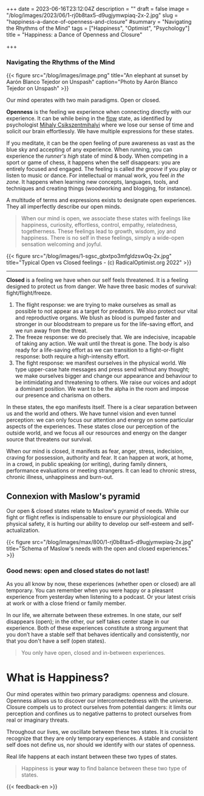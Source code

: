 +++
date = 2023-06-16T23:12:04Z
description = ""
draft = false
image = "/blog/images/2023/06/1-rj0b8tax5-d9ugjymwpiaq-2x-2.jpg"
slug = "happiness-a-dance-of-openness-and-closure"
#summary = "Navigating the Rhythms of the Mind"
tags = ["Happiness", "Optimist", "Psychology"]
title = "Happiness: a Dance of Openness and Closure"

+++


### Navigating the Rhythms of the Mind

{{< figure src="/blog/images/image.png" title="An elephant at sunset by Aarón Blanco Tejedor on Unspash" caption="Photo by Aarón Blanco Tejedor on Unspash" >}}

Our mind operates with two main paradigms. Open or closed.

**Openness** is the feeling we experience when connecting directly with our experience. It can be while being in the [flow](https://en.wikipedia.org/wiki/Flow_%28psychology%29) state, as identified by psychologist [Mihaly Csikszentmihalyi](https://en.wikipedia.org/wiki/Mihaly_Csikszentmihalyi) where we lose our sense of time and solicit our brain effortlessly. We have multiple expressions for these states.

If you meditate, it can be the open feeling of pure awareness as vast as the blue sky and accepting of any experience. When running, you can experience the _runner's high_ state of mind & body. When competing in a sport or game of chess, it happens when the self disappears: you are entirely focused and engaged. The feeling is called _the groove_ if you play or listen to music or dance. For intellectual or manual work, you feel _in the zone_. It happens when learning new concepts, languages, tools, and techniques and creating things (woodworking and blogging, for instance).

A multitude of terms and expressions exists to designate open experiences. They all imperfectly describe our open minds.

> When our mind is open, we associate these states with feelings like happiness, curiosity, effortless, control, empathy, relatedness, togetherness. These feelings lead to growth, wisdom, joy and happiness. There is no self in these feelings, simply a wide-open sensation welcoming and joyful.

{{< figure src="/blog/images/1-sgsc_gbxtpo3mfgldzsw0q-2x.jpg" title="Typical Open vs Closed feelings - (c) RadicalOptimist.org 2022" >}}

---

**Closed** is a feeling we have when our self feels threatened. It is a feeling designed to protect us from danger. We have three basic modes of survival: fight/flight/freeze.

1. The flight response:  we are trying to make ourselves as small as possible to not appear as a target for predators. We also protect our vital and reproductive organs. We blush as blood is pumped faster and stronger in our bloodstream to prepare us for the life-saving effort, and we run away from the threat.
2. The freeze response: we do precisely that. We are indecisive, incapable of taking any action. We wait until the threat is gone. The body is also ready for a life-saving effort as we can transition to a fight-or-flight response: both require a high-intensity effort.
3. The fight response: we manifest ourselves in the physical world. We type upper-case hate messages and press send without any thought; we make ourselves bigger and change our appearance and behaviour to be intimidating and threatening to others. We raise our voices and adopt a dominant position. We want to be the alpha in the room and impose our presence and charisma on others.

In these states, the ego manifests itself. There is a clear separation between us and the world and others. We have tunnel vision and even tunnel perception: we can only focus our attention and energy on some particular aspects of the experiences. These states close our perception of the outside world, and we focus all our resources and energy on the danger source that threatens our survival.

When our mind is closed, it manifests as fear, anger, stress, indecision, craving for possession, authority and fear. It can happen at work, at home, in a crowd, in public speaking (or writing), during family dinners, performance evaluations or meeting strangers. It can lead to chronic stress, chronic illness, unhappiness and burn-out.

## Connexion with Maslow's pyramid

Our open & closed states relate to Maslow's pyramid of needs. While our fight or flight reflex is indispensable to ensure our physiological and physical safety, it is hurting our ability to develop our self-esteem and self-actualization.

{{< figure src="/blog/images/max/800/1-rj0b8tax5-d9ugjymwpiaq-2x.jpg" title="Schema of Maslow's needs with the open and closed experiences." >}}

### Good news: open and closed states do not last!

As you all know by now, these experiences (whether open or closed) are all temporary. You can remember when you were happy or a pleasant experience from yesterday when listening to a podcast. Or your latest crisis at work or with a close friend or family member.

In our life, we alternate between these extremes. In one state, our self disappears (open); in the other, our self takes center stage in our experience. Both of these experiences constitute a strong argument that you don’t have a stable self that behaves identically and consistently, nor that you don't have a self (open states).

> You only have open, closed and in-between experiences.

# What is Happiness?

Our mind operates within two primary paradigms: openness and closure. Openness allows us to discover our interconnectedness with the universe. Closure compels us to protect ourselves from potential dangers: it limits our perception and confines us to negative patterns to protect ourselves from real or imaginary threats.

Throughout our lives, we oscillate between these two states. It is crucial to recognize that they are only temporary experiences. A stable and consistent self does not define us, nor should we identify with our states of openness.

Real life happens at each instant between these two types of states.

> Happiness is **your**  **way** to find balance between these two type of states.

{{< feedback-en >}}
